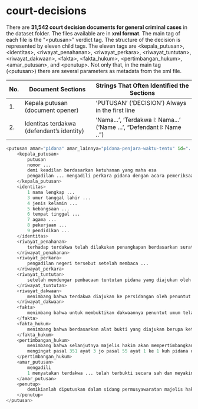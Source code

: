 # court-decisions

There are **31,542 court decision documents for general criminal cases** in the dataset folder. The files available are in **xml format**. The main tag of each file is the "\<putusan\>" verdict tag. The structure of the decision is represented by eleven child tags. The eleven tags are \<kepala_putusan\>\, \<identitas\>\, \<riwayat_penahanan\>\, \<riwayat_perkara\>\, \<riwayat_tuntutan\>\, \<riwayat_dakwaan\>\, \<fakta\>\, \<fakta_hukum\>\, \<pertimbangan_hukum\>\, \<amar_putusan\>\, and \<penutup\>\. Not only that, in the main tag \(\<putusan\>\) there are several parameters as metadata from the xml file.

| No. | Document Sections | Strings That Often Identified the Sections |
| --- | --- | --- |
| 1. | Kepala putusan (document opener) | ‘PUTUSAN’ (‘DECISION’) Always in the first line |
| 2. | Identitas terdakwa (defendant’s identity) | ‘Nama...’, ‘Terdakwa I: Nama...’ (‘Name …’, “Defendant I: Name ..”) |

```python
<putusan amar="pidana" amar_lainnya="pidana-penjara-waktu-tentu" id="..." klasifikasi="pidana-umum" lama_hukuman="1650" lembaga_peradilan="pn-..." provinsi="jabar" status="berkekuatan-hukum-tetap" sub_klasifikasi="..." url="https://putusan3.mahkamahagung.go.id/direktori/putusan/....html">
	<kepala_putusan>
		putusan
		nomor ...
		demi keadilan berdasarkan ketuhanan yang maha esa
		pengadilan ... mengadili perkara pidana dengan acara pemeriksaan biasa dalam tingkat pertama menjatuhkan putusan sebagai berikut dalam perkara
	</kepala_putusan>
	<identitas>
		1 nama lengkap ...
		3 umur tanggal lahir ...
		4 jenis kelamin ...
		5 kebangsaan ...
		6 tempat tinggal ...
		7 agama ...
		8 pekerjaan ...
		9 pendidikan ...
	</identitas>
	<riwayat_penahanan>
		terhadap terdakwa telah dilakukan penangkapan berdasarkan surat perintah penangkapan ...
	</riwayat_penahanan>
	<riwayat_perkara>
		pengadilan negeri tersebut setelah membaca ...
	</riwayat_perkara>
	<riwayat_tuntutan>
		setelah mendengar pembacaan tuntutan pidana yang diajukan oleh penuntut umum yang pada pokoknya sebagai berikut ...
	</riwayat_tuntutan>
	<riwayat_dakwaan>
		menimbang bahwa terdakwa diajukan ke persidangan oleh penuntut umum didakwa berdasarkan surat dakwaan sebagai berikut ...
	</riwayat_dakwaan>
	<fakta>
		menimbang bahwa untuk membuktikan dakwaannya penuntut umum telah mengajukan saksi saksi sebagai berikut ...
	</fakta>
	<fakta_hukum>
		menimbang bahwa berdasarkan alat bukti yang diajukan berupa keterangan saksi surat dan keterangan terdakwa yang dihubungkan dengan barang bukti yang diajukan dalam perkara ini diperoleh fakta fakta hukum sebagai berikut ...
	</fakta_hukum>
	<pertimbangan_hukum>
		menimbang bahwa selanjutnya majelis hakim akan mempertimbangkan apakah berdasarkan fakta fakta hukum tersebut diatas terdakwa dapat dinyatakan ...
		mengingat pasal 351 ayat 3 jo pasal 55 ayat 1 ke 1 kuh pidana dan pasal 363 ayat 1 ke 4 kuh pidana undang undang ri no 8 tahun 1981 tentang kitab undang undang hukum acara pidana kuhap serta peraturan lain yang berkenaan dengan perkara ini
	</pertimbangan_hukum>
	<amar_putusan>
		mengadili
		1 menyatakan terdakwa ... telah terbukti secara sah dan meyakinkan bersalah melakukan tindak pidana penganiayaan yang mengakibatkan mati dan pencurian dalam keadaan memberatkan yang dilakukan secara bersama sama ...
	</amar_putusan>
	<penutup>
		demikianlah diputuskan dalam sidang permusyawaratan majelis hakim pengadilan negeri ...
	</penutup>
</putusan>
```
